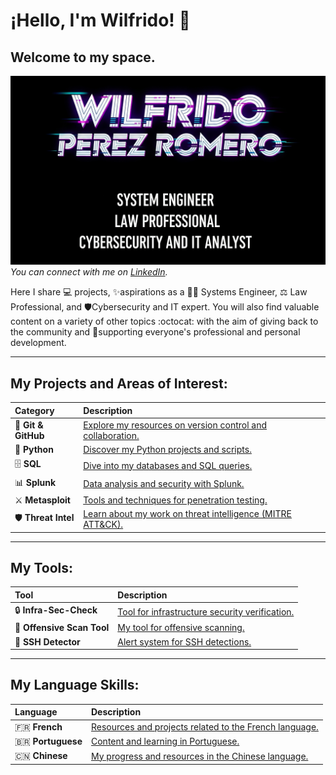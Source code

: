 
# ¡Hello, I'm Wilfrido! 👋

## Welcome to my space.

![Wilfrido Perez Romero - Cybersecurity and IT Analyst](Cyberpunkfont.png)
_You can connect with me on [LinkedIn](https://www.linkedin.com/in/wilfridocostarica)._

Here I share 💻 projects, ✨aspirations as a 👨‍💻 Systems Engineer, ⚖️ Law Professional, and 🛡️Cybersecurity and IT expert. You will also find valuable content on a variety of other topics :octocat: with the aim of giving back to the community and 🤝supporting everyone's professional and personal development.

---

## **My Projects and Areas of Interest:**

| Category           | Description                                                                                               |
| :------------------ | :-------------------------------------------------------------------------------------------------------- |
| 🚀 **Git & GitHub** | [Explore my resources on version control and collaboration.](https://github.com/Echo506/Echo/blob/99369e5e146e726c46f271888d7600ef2810af24/Git%7CGithub.md) |
| 🐍 **Python** | [Discover my Python projects and scripts.](https://github.com/Echo506/Echo/blob/75907a1e2a0da9c34692243372906509d9b2b30b/Python.md) |
| 🗄️ **SQL** | [Dive into my databases and SQL queries.](https://github.com/Echo506/Echo/blob/e85a55684e2b09d62a648306338ea4f40562fe34/SQL.md) |
| 📊 **Splunk** | [Data analysis and security with Splunk.](https://github.com/Echo506/Splunk/blob/main/Git-Splunk.md)         |
| ⚔️ **Metasploit** | [Tools and techniques for penetration testing.](https://github.com/Echo506/Metasploit/blob/main/Git-Metasploit.md) |
| 🛡️ **Threat Intel** | [Learn about my work on threat intelligence (MITRE ATT&CK).](https://github.com/Echo506/Threat-Intelligence/blob/main/MITRE%20ATT%26CK.md) |

---

## **My Tools:**

| Tool                     | Description                                                                                               |
| :----------------------- | :-------------------------------------------------------------------------------------------------------- |
| 🔒 **Infra-Sec-Check** | [Tool for infrastructure security verification.](https://github.com/Echo506/infra-sec-check) |
| 🔎 **Offensive Scan Tool** | [My tool for offensive scanning.](https://github.com/Echo506/offensive-scan-tool)                             |
| 🚨 **SSH Detector** | [Alert system for SSH detections.](https://github.com/Echo506/ssh-detector)                               |

---

## **My Language Skills:**

| Language        | Description                                                                                               |
| :-------------- | :-------------------------------------------------------------------------------------------------------- |
| 🇫🇷 **French** | [Resources and projects related to the French language.](https://github.com/Echo506/French/blob/master/Git-French.md) |
| 🇧🇷 **Portuguese** | [Content and learning in Portuguese.](https://github.com/Echo506/Portuguese/blob/main/GIT-Portuguese.md) |
| 🇨🇳 **Chinese** | [My progress and resources in the Chinese language.](https://github.com/Echo506/Chinese/blob/master/GIT-Chinese.md) |
```
